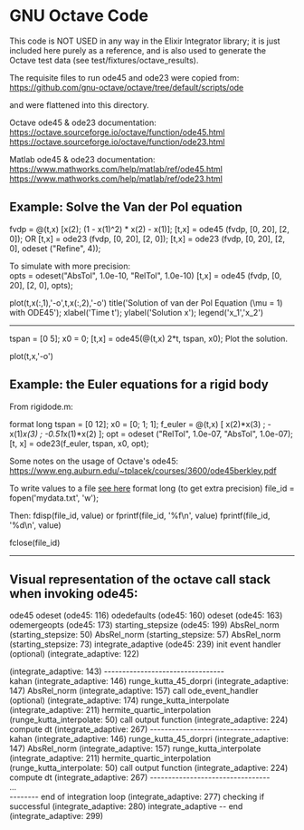 # GNU Octave Code

This code is NOT USED in any way in the Elixir Integrator library; it is just included 
here purely as a reference, and is also used to generate the Octave test data (see test/fixtures/octave_results).

The requisite files to run ode45 and ode23 were copied from:
https://github.com/gnu-octave/octave/tree/default/scripts/ode

and were flattened into this directory.

Octave ode45 & ode23 documentation:
https://octave.sourceforge.io/octave/function/ode45.html
https://octave.sourceforge.io/octave/function/ode23.html

Matlab ode45 & ode23 documentation:
https://www.mathworks.com/help/matlab/ref/ode45.html
https://www.mathworks.com/help/matlab/ref/ode23.html


## Example: Solve the Van der Pol equation

fvdp = @(t,x) [x(2); (1 - x(1)^2) * x(2) - x(1)];
[t,x] = ode45 (fvdp, [0, 20], [2, 0]);
OR
[t,x] = ode23 (fvdp, [0, 20], [2, 0]);
[t,x] = ode23 (fvdp, [0, 20], [2, 0], odeset ("Refine", 4));

To simulate with more precision:  
opts = odeset("AbsTol", 1.0e-10, "RelTol", 1.0e-10)
[t,x] = ode45 (fvdp, [0, 20], [2, 0], opts);

plot(t,x(:,1),'-o',t,x(:,2),'-o')
title('Solution of van der Pol Equation (\mu = 1) with ODE45');
xlabel('Time t');
ylabel('Solution x');
legend('x_1','x_2')

-------------

tspan = [0 5];
x0 = 0;
[t,x] = ode45(@(t,x) 2*t, tspan, x0);
Plot the solution.

plot(t,x,'-o')

## Example: the Euler equations for a rigid body

From rigidode.m: 

format long
tspan = [0 12];
x0 = [0; 1; 1];
f_euler = @(t,x) [ x(2)*x(3) ; -x(1)*x(3) ; -0.51*x(1)*x(2) ];
opt = odeset ("RelTol", 1.0e-07, "AbsTol", 1.0e-07);
[t, x] = ode23(f_euler, tspan, x0, opt);



Some notes on the usage of Octave's ode45:
https://www.eng.auburn.edu/~tplacek/courses/3600/ode45berkley.pdf

To write values to a file [see here](https://en.wikibooks.org/wiki/Octave_Programming_Tutorial/Text_and_file_output)
format long   (to get extra precision)
file_id = fopen('mydata.txt', 'w');

Then:
fdisp(file_id, value)
or
fprintf(file_id, '%f\n', value)
fprintf(file_id, '%d\n', value)

fclose(file_id)


---------------------------------------

## Visual representation of the octave call stack when invoking ode45:

ode45
  odeset                                 (ode45:                         116)
  odedefaults                            (ode45:                         160)
  odeset                                 (ode45:                         163)
  odemergeopts                           (ode45:                         173) 
  starting_stepsize                      (ode45:                         199)
    AbsRel_norm                            (starting_stepsize:            50)
    AbsRel_norm                            (starting_stepsize:            57)
    AbsRel_norm                            (starting_stepsize:            73)
  integrate_adaptive                     (ode45:                         239)
    init event handler (optional)          (integrate_adaptive:          122)
    <main integration loop>                (integrate_adaptive:          143)
      ---------------------------------        
      kahan                                  (integrate_adaptive:        146)
      runge_kutta_45_dorpri                  (integrate_adaptive:        147)
      AbsRel_norm                            (integrate_adaptive:        157)
      call ode_event_handler (optional)      (integrate_adaptive:        174)
      runge_kutta_interpolate                (integrate_adaptive:        211)
        hermite_quartic_interpolation          (runge_kutta_interpolate:  50)
      call output function                   (integrate_adaptive:        224)
      compute dt                             (integrate_adaptive:        267)
      ---------------------------------        
      kahan                                  (integrate_adaptive:        146)
      runge_kutta_45_dorpri                  (integrate_adaptive:        147)
      AbsRel_norm                            (integrate_adaptive:        157)
      runge_kutta_interpolate                (integrate_adaptive:        211)
        hermite_quartic_interpolation          (runge_kutta_interpolate:  50)
      call output function                   (integrate_adaptive:        224)
      compute dt                             (integrate_adaptive:        267)
      ---------------------------------        
      ...    
    -------- end of integration loop       (integrate_adaptive:          277)
    checking if successful                 (integrate_adaptive:          280)
    integrate_adaptive -- end              (integrate_adaptive:          299)      
    